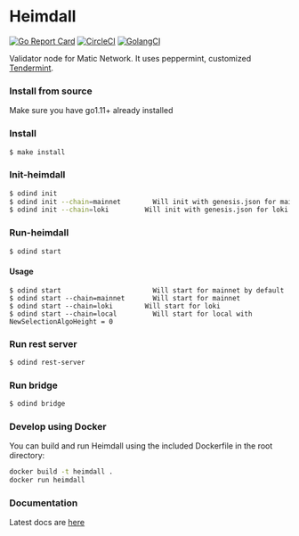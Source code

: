 # Heimdall

[![Go Report Card](https://goreportcard.com/badge/github.com/maticnetwork/heimdall)](https://goreportcard.com/report/github.com/maticnetwork/heimdall) [![CircleCI](https://circleci.com/gh/maticnetwork/heimdall/tree/master.svg?style=shield)](https://circleci.com/gh/maticnetwork/heimdall/tree/master) [![GolangCI](https://golangci.com/badges/github.com/maticnetwork/heimdall.svg)](https://golangci.com/r/github.com/maticnetwork/heimdall)


Validator node for Matic Network. It uses peppermint, customized [Tendermint](https://github.com/tendermint/tendermint).

### Install from source 

Make sure you have go1.11+ already installed

### Install 
```bash 
$ make install
```
### Init-heimdall 
```bash 
$ odind init
$ odind init --chain=mainnet        Will init with genesis.json for mainnet
$ odind init --chain=loki         Will init with genesis.json for loki
```
### Run-heimdall 
```bash 
$ odind start
```
#### Usage
```
$ odind start                       Will start for mainnet by default
$ odind start --chain=mainnet       Will start for mainnet
$ odind start --chain=loki        Will start for loki
$ odind start --chain=local         Will start for local with NewSelectionAlgoHeight = 0
```

### Run rest server
```bash 
$ odind rest-server 
```

### Run bridge
```bash 
$ odind bridge 
```

### Develop using Docker

You can build and run Heimdall using the included Dockerfile in the root directory:

```bash
docker build -t heimdall .
docker run heimdall
```

### Documentation 

Latest docs are [here](https://wiki.polygon.technology/docs/category/heimdall) 
